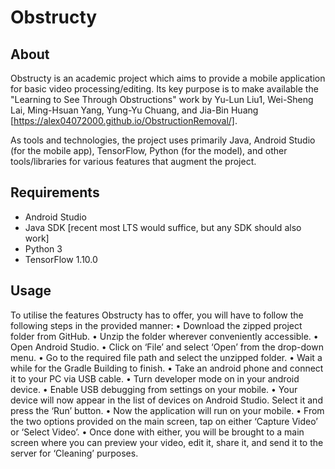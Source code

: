 # Obstructy

## About
Obstructy is an academic project which aims to provide a mobile application for basic video processing/editing. Its key purpose is to make available the "Learning to See Through Obstructions" work by Yu-Lun Liu1, Wei-Sheng Lai, Ming-Hsuan Yang, Yung-Yu Chuang, and Jia-Bin Huang [https://alex04072000.github.io/ObstructionRemoval/].

As tools and technologies, the project uses primarily Java, Android Studio (for the mobile app), TensorFlow, Python (for the model), and other tools/libraries for various features that augment the project.

## Requirements

- Android Studio 
- Java SDK [recent most LTS would suffice, but any SDK should also work]
- Python 3
- TensorFlow 1.10.0

## Usage

To utilise the features Obstructy has to offer, you will have to follow the following steps in the provided manner:
    • Download the zipped project folder from GitHub.
    • Unzip the folder wherever conveniently accessible.
    • Open Android Studio.
    • Click on ‘File’ and select ‘Open’ from the drop-down menu.
    • Go to the required file path and select the unzipped folder.
    • Wait a while for the Gradle Building to finish.
    • Take an android phone and connect it to your PC via USB cable.
    • Turn developer mode on in your android device.
    • Enable USB debugging from settings on your mobile.
    • Your device will now appear in the list of devices on Android Studio. Select it and press the ‘Run’ button.
    • Now the application will run on your mobile.
    • From the two options provided on the main screen, tap on either ‘Capture Video’ or ‘Select Video’. 
    • Once done with either, you will be brought to a main screen where you can preview your video, edit it, share it, and send it to the server for ‘Cleaning’ purposes.

